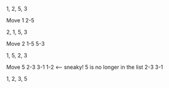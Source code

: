 1, 2, 5, 3

Move 1
2-5

2, 1, 5, 3

Move 2
1-5
5-3

1, 5, 2, 3

Move 5
2-3
3-1
1-2 <-- sneaky! 5 is no longer in the list
2-3
3-1

1, 2, 3, 5
